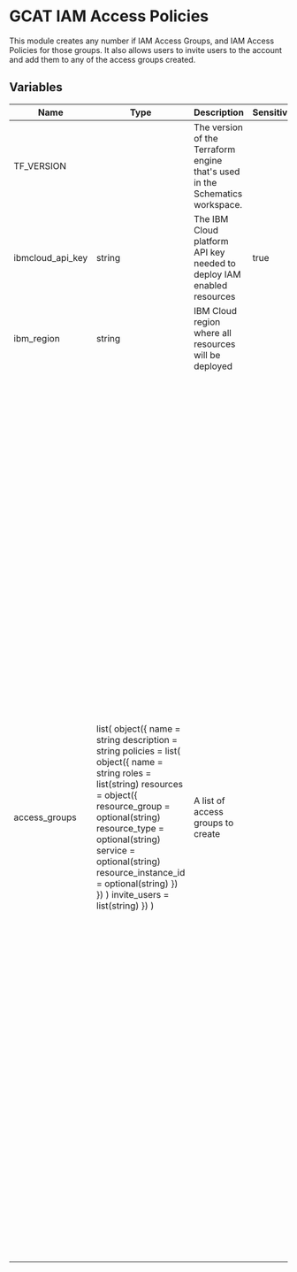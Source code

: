 # GCAT IAM Access Policies

This module creates any number if IAM Access Groups, and IAM Access Policies for those groups. It also allows users to invite users to the account and add them to any of the access groups created.

## Variables

Name             | Type                                                                                                                                                                                                                                                                                                               | Description                                                                  | Sensitive | Default
---------------- | ------------------------------------------------------------------------------------------------------------------------------------------------------------------------------------------------------------------------------------------------------------------------------------------------------------------ | ---------------------------------------------------------------------------- | --------- | --------------------------------------------------------------------------------------------------------------------------------------------------------------------------------------------------------------------------------------------------------------------------------------------------------------------------------------------------------------------------------------------------------------------------------------------------------------------------------------------------------------------------------------------------------------------------------------------------------------------------------------------------------------------------------------------------------------------------------------------------------------------------------------------------------------------------------------------------------------------------------------------------------------------------------------------------------------------------------------------------------------------------------------------------------------------------------------------------------------------------------------------------------------------------------------------------------------------------------------------------------
TF_VERSION       |                                                                                                                                                                                                                                                                                                                    | The version of the Terraform engine that's used in the Schematics workspace. |           | 1.0
ibmcloud_api_key | string                                                                                                                                                                                                                                                                                                             | The IBM Cloud platform API key needed to deploy IAM enabled resources        | true      | 
ibm_region       | string                                                                                                                                                                                                                                                                                                             | IBM Cloud region where all resources will be deployed                        |           | eu-de
access_groups    | list( object({ name = string description = string policies = list( object({ name = string roles = list(string) resources = object({ resource_group = optional(string) resource_type = optional(string) service = optional(string) resource_instance_id = optional(string) }) }) ) invite_users = list(string) }) ) | A list of access groups to create                                            |           | [<br>{<br>name = "admin"<br>description = "An<br>example admin group" policies = [<br>{<br>name = "admin_all"<br>resources = {<br>resource_group = "asset-development"<br>}<br>roles = ["Administrator","Manager"]<br>},<br>{<br>name = "admin_service"<br>resources = {<br>service = "cloud-object-storage"<br>resource_group = "asset-development"<br>}<br>roles = ["Content<br>Reader"]<br>},<br>{<br>name = "admin_rg"<br>resources = {<br>resource_group = "asset-development"<br>resource_type = "resource-group"<br>}<br>roles = ["Editor","Manager"]<br>},<br>]<br>invite_users = [<br>"test@test.test"<br>]<br>},<br>{<br>name = "admin_default"<br>description = "An<br>example admin group" policies = [<br>{<br>name = "admin_default_all"<br>resources = {<br>resource_group = "default"<br>}<br>roles = ["Administrator","Manager"]<br>},<br>{<br>name = "admin_default_ervice"<br>resources = {<br>service = "cloud-object-storage"<br>resource_group = "default"<br>}<br>roles = ["Content<br>Reader"]<br>},<br>{<br>name = "admin_default_rg"<br>resources = {<br>resource_group = "default"<br>resource_type = "resource-group"<br>}<br>roles = ["Editor","Manager"]<br>},<br>]<br>invite_users = [<br>"test@test.test"<br>]<br>}<br>]


